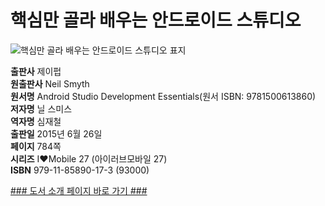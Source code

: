   
# 핵심만 골라 배우는 안드로이드 스튜디오
  
 ![핵심만 골라 배우는 안드로이드 스튜디오 표지](http://image.yes24.com/momo/TopCate518/MidCate001/51705674.jpg)
  
**출판사** 제이펍  
**원출판사** Neil Smyth  
**원서명** Android Studio Development Essentials(원서 ISBN: 9781500613860)  
**저자명** 닐 스미스  
**역자명** 심재철  
**출판일** 2015년 6월 26일  
**페이지** 784쪽  
**시리즈** I♥Mobile 27 (아이러브모바일 27)  
**ISBN** 979-11-85890-17-3 (93000)  

[### 도서 소개 페이지 바로 가기 ###](http://jpub.tistory.com/501)  


